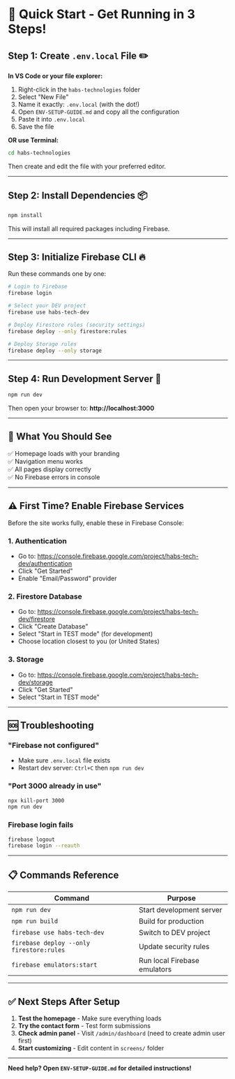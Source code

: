 # 🚀 Quick Start - Get Running in 3 Steps!

## Step 1: Create `.env.local` File ✏️

**In VS Code or your file explorer:**

1. Right-click in the `habs-technologies` folder
2. Select "New File"
3. Name it exactly: `.env.local` (with the dot!)
4. Open `ENV-SETUP-GUIDE.md` and copy all the configuration
5. Paste it into `.env.local`
6. Save the file

**OR use Terminal:**

```bash
cd habs-technologies
```

Then create and edit the file with your preferred editor.

---

## Step 2: Install Dependencies 📦

```bash
npm install
```

This will install all required packages including Firebase.

---

## Step 3: Initialize Firebase CLI 🔥

Run these commands one by one:

```bash
# Login to Firebase
firebase login

# Select your DEV project
firebase use habs-tech-dev

# Deploy Firestore rules (security settings)
firebase deploy --only firestore:rules

# Deploy Storage rules
firebase deploy --only storage
```

---

## Step 4: Run Development Server 🎉

```bash
npm run dev
```

Then open your browser to: **http://localhost:3000**

---

## 🎯 What You Should See

✅ Homepage loads with your branding  
✅ Navigation menu works  
✅ All pages display correctly  
✅ No Firebase errors in console  

---

## ⚠️ First Time? Enable Firebase Services

Before the site works fully, enable these in Firebase Console:

### 1. Authentication
- Go to: https://console.firebase.google.com/project/habs-tech-dev/authentication
- Click "Get Started"
- Enable "Email/Password" provider

### 2. Firestore Database
- Go to: https://console.firebase.google.com/project/habs-tech-dev/firestore
- Click "Create Database"
- Select "Start in TEST mode" (for development)
- Choose location closest to you (or United States)

### 3. Storage
- Go to: https://console.firebase.google.com/project/habs-tech-dev/storage
- Click "Get Started"
- Select "Start in TEST mode"

---

## 🆘 Troubleshooting

### "Firebase not configured"
- Make sure `.env.local` file exists
- Restart dev server: `Ctrl+C` then `npm run dev`

### "Port 3000 already in use"
```bash
npx kill-port 3000
npm run dev
```

### Firebase login fails
```bash
firebase logout
firebase login --reauth
```

---

## 📋 Commands Reference

| Command | Purpose |
|---------|---------|
| `npm run dev` | Start development server |
| `npm run build` | Build for production |
| `firebase use habs-tech-dev` | Switch to DEV project |
| `firebase deploy --only firestore:rules` | Update security rules |
| `firebase emulators:start` | Run local Firebase emulators |

---

## ✅ Next Steps After Setup

1. **Test the homepage** - Make sure everything loads
2. **Try the contact form** - Test form submissions
3. **Check admin panel** - Visit `/admin/dashboard` (need to create admin user first)
4. **Start customizing** - Edit content in `screens/` folder

---

**Need help? Open `ENV-SETUP-GUIDE.md` for detailed instructions!**










